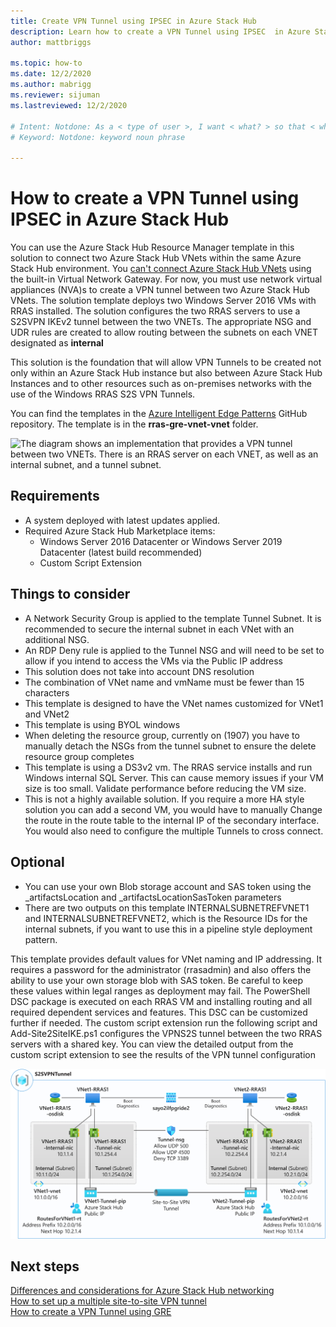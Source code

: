 ```yaml
---
title: Create VPN Tunnel using IPSEC in Azure Stack Hub 
description: Learn how to create a VPN Tunnel using IPSEC  in Azure Stack Hub.
author: mattbriggs

ms.topic: how-to
ms.date: 12/2/2020
ms.author: mabrigg
ms.reviewer: sijuman
ms.lastreviewed: 12/2/2020

# Intent: Notdone: As a < type of user >, I want < what? > so that < why? >
# Keyword: Notdone: keyword noun phrase

---
```



# How to create a VPN Tunnel using IPSEC  in Azure Stack Hub

You can use the Azure Stack Hub Resource Manager template in this solution to connect two Azure Stack Hub VNets within the same Azure Stack Hub environment. You [can't connect Azure Stack Hub VNets](./azure-stack-network-differences.md) using the built-in Virtual Network Gateway. For now, you must use network virtual appliances (NVA)s to create a VPN tunnel between two Azure Stack Hub VNets. The solution template deploys two Windows Server 2016 VMs with RRAS installed. The solution configures the two RRAS servers to use a S2SVPN IKEv2 tunnel between the two VNETs. The appropriate NSG and UDR rules are created to allow routing between the subnets on each VNET designated as **internal** 

This solution is the foundation that will allow VPN Tunnels to be created not only within an Azure Stack Hub instance but also between Azure Stack Hub Instances and to other resources such as on-premises networks with the use of the Windows RRAS S2S VPN Tunnels.

You can find the templates in the [Azure Intelligent Edge Patterns](https://github.com/Azure-Samples/azure-intelligent-edge-patterns) GitHub repository. The template is in the **rras-gre-vnet-vnet** folder. 

![The diagram shows an implementation that provides a VPN tunnel between two VNETs. There is an RRAS server on each VNET, as well as an internal subnet, and a tunnel subnet.](./media/azure-stack-network-howto-vpn-tunnel-ipsec/overview.png)

## Requirements

- A system deployed with latest updates applied. 
- Required Azure Stack Hub Marketplace items:
    -  Windows Server 2016 Datacenter or Windows Server 2019 Datacenter (latest build recommended)
	-  Custom Script Extension

## Things to consider

- A Network Security Group is applied to the template Tunnel Subnet.  It is recommended to secure the internal subnet in each VNet with an additional NSG.
- An RDP Deny rule is applied to the Tunnel NSG and will need to be set to allow if you intend to access the VMs via the Public IP address
- This solution does not take into account DNS resolution
- The combination of VNet name and vmName must be fewer than 15 characters
- This template is designed to have the VNet names customized for VNet1 and VNet2
- This template is using BYOL windows
- When deleting the resource group, currently on (1907) you have to manually detach the NSGs from the tunnel subnet to ensure the delete resource group completes
- This template is using a DS3v2 vm.  The RRAS service installs and run Windows internal SQL Server.  This can cause memory issues if your VM size is too small.  Validate performance before reducing the VM size.
- This is not a highly available solution.  If you require a more HA style solution you can add a second VM, you would have to manually Change the route in the route table to the internal IP of the secondary interface.  You would also need to configure the multiple Tunnels to cross connect.

## Optional

- You can use your own Blob storage account and SAS token using the _artifactsLocation and _artifactsLocationSasToken parameters
- There are two outputs on this template INTERNALSUBNETREFVNET1 and INTERNALSUBNETREFVNET2, which is the Resource IDs for the internal subnets, if you want to use this in a pipeline style deployment pattern.

This template provides default values for VNet naming and IP addressing.  It requires a password for the administrator (rrasadmin) and also offers the ability to use your own storage blob with SAS token.  Be careful to keep these values within legal ranges as deployment may fail.  The PowerShell DSC package is executed on each RRAS VM and installing routing and all required dependent services and features.  This DSC can be customized further if needed.  The custom script extension run the following script and Add-Site2SiteIKE.ps1 configures the VPNS2S tunnel between the two RRAS servers with a shared key.  You can view the detailed output from the custom script extension to see the results of the VPN tunnel configuration

![The diagram, titled S2SVPNTunnel, shows two VNETs connected by a site-to-site VPN tunnel.](./media/azure-stack-network-howto-vpn-tunnel-ipsec/s2svpntunnel.svg)

## Next steps

[Differences and considerations for Azure Stack Hub networking](azure-stack-network-differences.md)  
[How to set up a multiple site-to-site VPN tunnel](network-howto-vpn-tunnel.md)  
[How to create a VPN Tunnel using GRE](network-howto-vpn-tunnel-gre.md)
